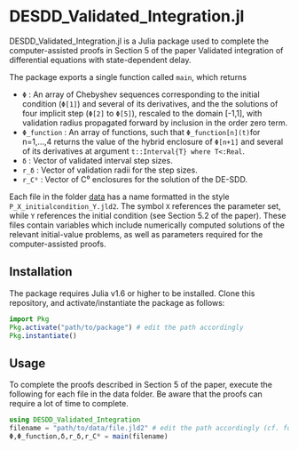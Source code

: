 # DESDD_Validated_Integration.jl
DESDD_Validated_Integration.jl is a Julia package used to complete the computer-assisted proofs in Section 5 of the paper Validated integration of differential equations with state-dependent delay. 

The package exports a single function called `main`, which returns 
- `Φ` : An array of Chebyshev sequences corresponding to the initial condition (`Φ[1]`) and several of its derivatives, and the the solutions of four implicit step (`Φ[2]` to `Φ[5]`), rescaled to the domain [-1,1], with validation radius propagated forward by inclusion in the order zero term.
- `Φ_function` : An array of functions, such that `Φ_function[n](t)`for n=1,...,4 returns the value of the hybrid enclosure of `Φ[n+1]` and several of its derivatives at argument `t::Interval{T} where T<:Real`.
- `δ` : Vector of validated interval step sizes.
- `r_δ` : Vector of validation radii for the step sizes.
- `r_C⁰` : Vector of C⁰ enclosures for the solution of the DE-SDD.

Each file in the folder [data](https://github.com/kemchurch/DESDD_Validated_Integration.jl/tree/main/data) has a name formatted in the style `P_X_initialcondition_Y.jld2`. The symbol `X` references the parameter set, while `Y` references the initial condition (see Section 5.2 of the paper). These files contain variables which include numerically computed solutions of the relevant initial-value problems, as well as parameters required for the computer-assisted proofs.

## Installation
The package requires Julia v1.6 or higher to be installed. Clone this repository, and activate/instantiate the package as follows:
```julia
import Pkg
Pkg.activate("path/to/package") # edit the path accordingly
Pkg.instantiate()
```

## Usage
To complete the proofs described in Section 5 of the paper, execute the following for each file in the data folder. Be aware that the proofs can require a lot of time to complete.

```julia
using DESDD_Validated_Integration
filename = "path/to/data/file.jld2" # edit the path accordingly (cf. folder data)
Φ,Φ_function,δ,r_δ,r_C⁰ = main(filename)
```
